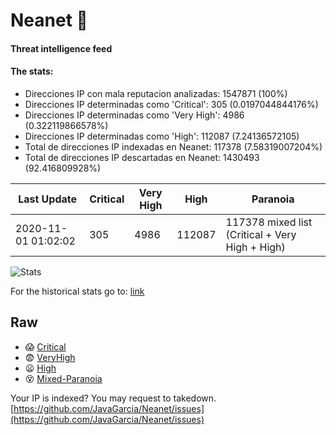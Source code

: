 # Neanet :hocho:
#### Threat intelligence feed
#### The stats:

- Direcciones IP con mala reputacion analizadas: 1547871 (100%)
- Direcciones IP determinadas como 'Critical':  305 (0.0197044844176%)
- Direcciones IP determinadas como 'Very High':  4986 (0.322119866578%)
- Direcciones IP determinadas como 'High':  112087 (7.24136572105)
- Total de direcciones IP indexadas en Neanet:  117378 (7.58319007204%)
- Total de direcciones IP descartadas en Neanet:  1430493 (92.416809928%)

| Last Update | Critical | Very High | High | Paranoia |
| --- | --- | --- | --- | --- |
| 2020-11-01 01:02:02 | 305 | 4986 | 112087 | 117378 mixed list (Critical + Very High + High)|

![Stats](https://docs.google.com/spreadsheets/d/e/2PACX-1vSnaNMIXVabIpDJjufMlzH7poXnshF3mgd8Is1g9ytUEzVsP5my4Trn8f-xkoLLQ38xpL3HtmUexLo6/pubchart?oid=501124687&format=image)

For the historical stats go to: [link](/stats.csv)
## Raw
- :scream: [Critical](https://raw.githubusercontent.com/JavaGarcia/Neanet/master/blacklists/neanet_critical.txt)
- :fearful: [VeryHigh](https://raw.githubusercontent.com/JavaGarcia/Neanet/master/blacklists/neanet_veryHigh.txtt)
- :frowning: [High](https://raw.githubusercontent.com/JavaGarcia/Neanet/master/blacklists/neanet_high.txt)
- :dizzy_face: [Mixed-Paranoia](https://raw.githubusercontent.com/JavaGarcia/Neanet/master/blacklists/neanet_all.txt)


Your IP is indexed? You may request to takedown. [https://github.com/JavaGarcia/Neanet/issues](https://github.com/JavaGarcia/Neanet/issues)





















































































































































































































































































































































































































































































































































































































































































































































































































































































































































































































































































































































































































































































































































































































































































































































































































































































































































































































































































